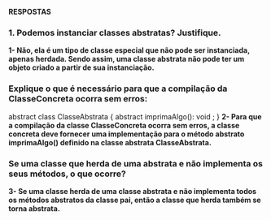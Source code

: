 **RESPOSTAS**

### 1. Podemos instanciar classes abstratas? Justifique.
**1-	Não, ela é um tipo de classe especial que não pode ser instanciada, apenas herdada. Sendo assim, uma classe abstrata não pode ter um objeto criado a partir de sua instanciação.** 

### Explique o que é necessário para que a compilação da ClasseConcreta ocorra sem erros:
abstract class ClasseAbstrata {
abstract imprimaAlgo(): void ;
}
**2-	Para que a compilação da classe ClasseConcreta ocorra sem erros, a classe concreta deve fornecer uma implementação para o método abstrato imprimaAlgo() definido na classe abstrata ClasseAbstrata.** 

### Se uma classe que herda de uma abstrata e não implementa os seus métodos, o que ocorre?
**3-	Se uma classe herda de uma classe abstrata e não implementa todos os métodos abstratos da classe pai, então a classe que herda também se torna abstrata.** 
